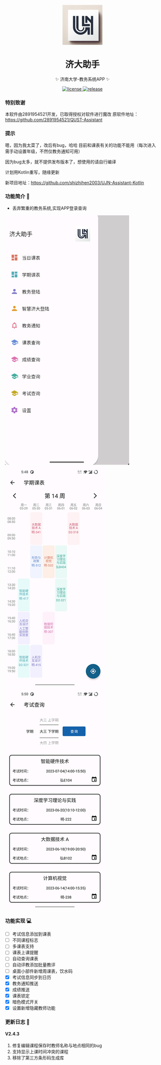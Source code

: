 <p align="center">
  <img src="Images/ico.png" width="130" height="130" alt="UJN"></a>
</p>

<div align="center">

# 济大助手

✨ 济南大学-教务系统APP ✨
</div>

<p align="center">
  <a href="https://github.com/shizhihen2003/UJN-Assistant/blob/main/LICENSE">
    <img src="https://img.shields.io/badge/license-GPL--3.0-green" alt="license">
  </a>
  <a href="https://github.com/shizhihen2003/UJN-Assistant/releases">
    <img src="https://img.shields.io/github/v/release/2891954521/QUST-Assistant" alt="release">
  </a>
</p>

### 特别致谢
本软件由2891954521开发，已取得授权对软件进行魔改
原软件地址：https://github.com/2891954521/QUST-Assistant

### 提示
嗯，因为我太菜了，改后有bug，哈哈
目前和课表有关的功能不能用（每次进入需手动设置年级，不然仅教务通知可用）

因为bug太多，就不提供发布版本了，想使用的请自行编译

计划用Kotlin重写，随缘更新

新项目地址：https://github.com/shizhihen2003/UJN-Assistant-Kotlin

### 功能简介 📃

- 丢弃繁重的教务系统,实现APP登录查询

![](Images/Screenshot_20230730-174031.png) ![](Images/Screenshot_20230730-174807.jpg) ![](Images/Screenshot_20230730-175038.jpg)


### 功能实现 💻

- [ ] 考试信息添加到课表
- [ ] 不同课程标志
- [ ] 多课表支持
- [ ] 课表上课提醒
- [ ] 自动查询课表
- [ ] 自动评教添加批量教评
- [ ] 桌面小部件新增周课表，饮水码
- [x] 考试信息同步到日历
- [x] 教务通知推送
- [x] 成绩推送
- [x] 课表锁定
- [x] 暗色模式开关
- [x] 设置新增隐藏教师功能

### 更新日志 🔖

#### V2.4.3

1. 修复编辑课程保存时教师名称与地点相同的bug
3. 支持显示上课时间冲突的课程
4. 移除了第三方条形码生成库
